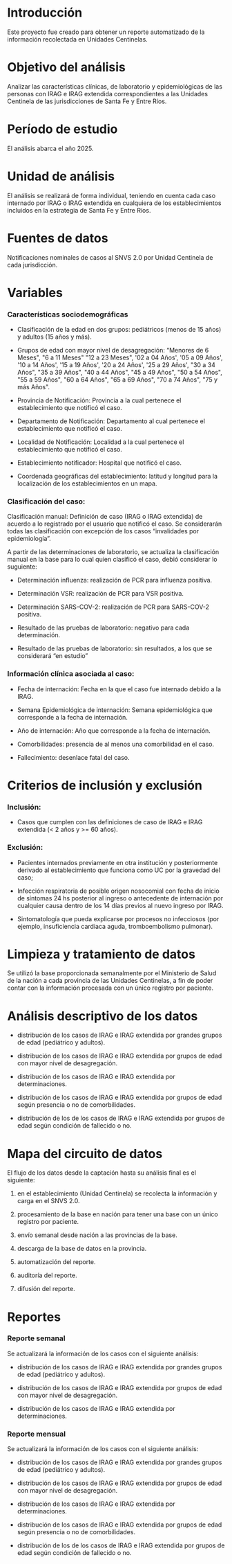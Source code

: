 # Introducción

Este proyecto fue creado para obtener un reporte automatizado de la información recolectada en Unidades Centinelas.

# Objetivo del análisis

Analizar las características clínicas, de laboratorio y epidemiológicas de las personas con IRAG e IRAG extendida correspondientes a las Unidades Centinela de las jurisdicciones de Santa Fe y Entre Ríos.


# Período de estudio

El análisis abarca el año 2025.

# Unidad de análisis

El análisis se realizará de forma individual, teniendo en cuenta cada caso internado por IRAG o IRAG extendida en cualquiera de los establecimientos incluidos en la estrategia de Santa Fe y Entre Ríos.

# Fuentes de datos

Notificaciones nominales de casos al SNVS 2.0 por Unidad Centinela de cada jurisdicción.

# Variables

### Características sociodemográficas

-   Clasificación de la edad en dos grupos: pediátricos (menos de 15 años) y adultos (15 años y más).

-   Grupos de edad con mayor nivel de desagregación: “Menores de 6 Meses", "6 a 11 Meses" "12 a 23 Meses", '02 a 04 Años', '05 a 09 Años', '10 a 14 Años', '15 a 19 Años', '20 a 24 Años', '25 a 29 Años', "30 a 34 Años", "35 a 39 Años", "40 a 44 Años", "45 a 49 Años", "50 a 54 Años", "55 a 59 Años", "60 a 64 Años", "65 a 69 Años", "70 a 74 Años", "75 y más Años".

-   Provincia de Notificación: Provincia a la cual pertenece el establecimiento que notificó el caso.

-   Departamento de Notificación: Departamento al cual pertenece el establecimiento que notificó el caso.

-   Localidad de Notificación: Localidad a la cual pertenece el establecimiento que notificó el caso.

-   Establecimiento notificador: Hospital que notificó el caso.

-   Coordenada geográficas del establecimiento: latitud y longitud para la localización de los establecimientos en un mapa.

### Clasificación del caso:


Clasificación manual: Definición de caso (IRAG o IRAG extendida) de acuerdo a lo registrado por el usuario que notificó el caso. Se considerarán todas las clasificación con excepción de los casos “invalidades por epidemiología”.

A partir de las determinaciones de laboratorio, se actualiza la clasificación manual en la base para lo cual quien clasificó el caso, debió considerar lo suguiente:

-   Determinación influenza: realización de PCR para influenza positiva.

-   Determinación VSR: realización de PCR para VSR positiva.

-   Determinación SARS-COV-2: realización de PCR para SARS-COV-2 positiva.

-   Resultado de las pruebas de laboratorio: negativo para cada determinación.

-   Resultado de las pruebas de laboratorio: sin resultados, a los que se considerará “en estudio”


### Información clínica asociada al caso:

-   Fecha de internación: Fecha en la que el caso fue internado debido a la IRAG.

-   Semana Epidemiológica de internación: Semana epidemiológica que corresponde a la fecha de internación.

-   Año de internación: Año que corresponde a la fecha de internación.

-   Comorbilidades: presencia de al menos una comorbilidad en el caso.

-   Fallecimiento: desenlace fatal del caso.

# Criterios de inclusión y exclusión


### Inclusión:

-   Casos que cumplen con las definiciones de caso de IRAG e IRAG extendida (\< 2 años y \>= 60 años).

### Exclusión:

-   Pacientes internados previamente en otra institución y posteriormente derivado al establecimiento que funciona como UC por la gravedad del caso;

-   Infección respiratoria de posible origen nosocomial con fecha de inicio de síntomas 24 hs posterior al ingreso o antecedente de internación por cualquier causa dentro de los 14 días previos al nuevo ingreso por IRAG.

-   Sintomatología que pueda explicarse por procesos no infecciosos (por ejemplo, insuficiencia cardiaca aguda, tromboembolismo pulmonar).

# Limpieza y tratamiento de datos

Se utilizó la base proporcionada semanalmente por el Ministerio de Salud de la nación a cada provincia de las Unidades Centinelas, a fin de poder contar con la información procesada con un único registro por paciente.

# Análisis descriptivo de los datos

-   distribución de los casos de IRAG e IRAG extendida por grandes grupos de edad (pediátrico y adultos).

-   distribución de los casos de IRAG e IRAG extendida por grupos de edad con mayor nivel de desagregación.

-   distribución de los casos de IRAG e IRAG extendida por determinaciones.

-   distribución de los casos de IRAG e IRAG extendida por grupos de edad según presencia o no de comorbilidades.

-   distribución de los de los casos de IRAG e IRAG extendida por grupos de edad según condición de fallecido o no.


# Mapa del circuito de datos

El flujo de los datos desde la captación hasta su análisis final es el siguiente:

1)  en el establecimiento (Unidad Centinela) se recolecta la información y carga en el SNVS 2.0.

2)  procesamiento de la base en nación para tener una base con un único registro por paciente.

3)  envío semanal desde nación a las provincias de la base.

4)  descarga de la base de datos en la provincia.

5)  automatización del reporte.

6)  auditoría del reporte.

7)  difusión del reporte.

# Reportes

### Reporte semanal

Se actualizará la información de los casos con el siguiente análisis:

-   distribución de los casos de IRAG e IRAG extendida por grandes grupos de edad (pediátrico y adultos).

-   distribución de los casos de IRAG e IRAG extendida por grupos de edad con mayor nivel de desagregación.

-   distribución de los casos de IRAG e IRAG extendida por determinaciones.

### Reporte mensual

Se actualizará la información de los casos con el siguiente análisis:

-   distribución de los casos de IRAG e IRAG extendida por grandes grupos de edad (pediátrico y adultos).

-   distribución de los casos de IRAG e IRAG extendida por grupos de edad con mayor nivel de desagregación.

-   distribución de los casos de IRAG e IRAG extendida por determinaciones.

-   distribución de los casos de IRAG e IRAG extendida por grupos de edad según presencia o no de comorbilidades.

-   distribución de los de los casos de IRAG e IRAG extendida por grupos de edad según condición de fallecido o no.

